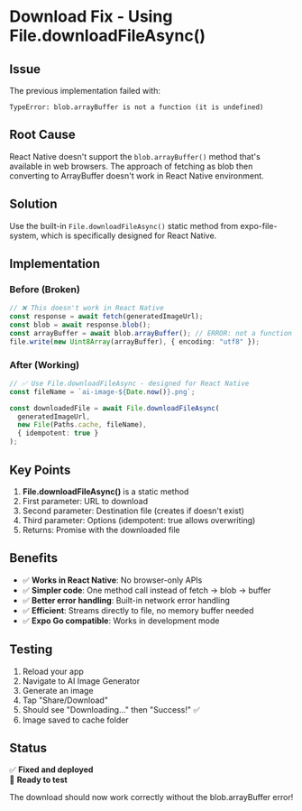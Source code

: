 # Download Fix - Using File.downloadFileAsync()

## Issue

The previous implementation failed with:

```
TypeError: blob.arrayBuffer is not a function (it is undefined)
```

## Root Cause

React Native doesn't support the `blob.arrayBuffer()` method that's available in web browsers. The approach of fetching as blob then converting to ArrayBuffer doesn't work in React Native environment.

## Solution

Use the built-in `File.downloadFileAsync()` static method from expo-file-system, which is specifically designed for React Native.

## Implementation

### Before (Broken)

```typescript
// ❌ This doesn't work in React Native
const response = await fetch(generatedImageUrl);
const blob = await response.blob();
const arrayBuffer = await blob.arrayBuffer(); // ERROR: not a function
file.write(new Uint8Array(arrayBuffer), { encoding: "utf8" });
```

### After (Working)

```typescript
// ✅ Use File.downloadFileAsync - designed for React Native
const fileName = `ai-image-${Date.now()}.png`;

const downloadedFile = await File.downloadFileAsync(
  generatedImageUrl,
  new File(Paths.cache, fileName),
  { idempotent: true }
);
```

## Key Points

1. **File.downloadFileAsync()** is a static method
2. First parameter: URL to download
3. Second parameter: Destination file (creates if doesn't exist)
4. Third parameter: Options (idempotent: true allows overwriting)
5. Returns: Promise<File> with the downloaded file

## Benefits

- ✅ **Works in React Native**: No browser-only APIs
- ✅ **Simpler code**: One method call instead of fetch → blob → buffer
- ✅ **Better error handling**: Built-in network error handling
- ✅ **Efficient**: Streams directly to file, no memory buffer needed
- ✅ **Expo Go compatible**: Works in development mode

## Testing

1. Reload your app
2. Navigate to AI Image Generator
3. Generate an image
4. Tap "Share/Download"
5. Should see "Downloading..." then "Success!" ✅
6. Image saved to cache folder

## Status

✅ **Fixed and deployed**  
🚀 **Ready to test**

The download should now work correctly without the blob.arrayBuffer error!
